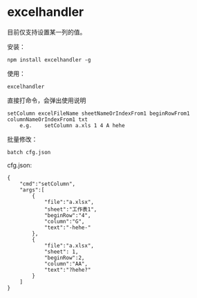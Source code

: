 # excelhandler

目前仅支持设置某一列的值。

安装：
```
npm install excelhandler -g
```

使用：
```
excelhandler 
```

直接打命令，会弹出使用说明
```
setColumn excelFileName sheetNameOrIndexFrom1 beginRowFrom1 columnNameOrIndexFrom1 txt
    e.g.    setColumn a.xls 1 4 A hehe
```


批量修改：
```
batch cfg.json
```

cfg.json:
```
{
	"cmd":"setColumn",
	"args":[
		{
			"file":"a.xlsx",
			"sheet":"工作表1",
			"beginRow":"4",
			"column":"G",
			"text":"-hehe-"
		},
		{
			"file":"a.xlsx",
			"sheet": 1,
			"beginRow":2,
			"column":"AA",
			"text":"?hehe?"
		}
	]
}
```